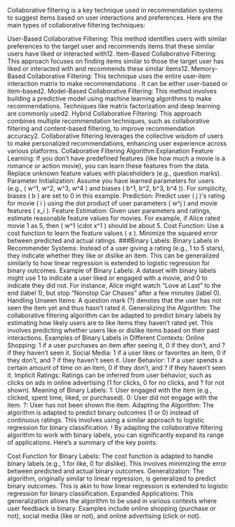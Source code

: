 Collaborative filtering is a key technique used in recommendation systems to suggest items based on user interactions 
and preferences. Here are the main types of collaborative filtering techniques:

User-Based Collaborative Filtering: This method identifies users with similar preferences to the target user and recommends 
items that these similar users have liked or interacted with12.
Item-Based Collaborative Filtering: This approach focuses on finding items similar to those the target user has liked or 
interacted with and recommends these similar items12.
Memory-Based Collaborative Filtering: This technique uses the entire user-item interaction matrix to make recommendations
. It can be either user-based or item-based2.
Model-Based Collaborative Filtering: This method involves building a predictive model using machine learning algorithms
to make recommendations. Techniques like matrix factorization and deep learning are commonly used2.
Hybrid Collaborative Filtering: This approach combines multiple recommendation techniques, such as collaborative 
filtering and content-based filtering, to improve recommendation accuracy2.
Collaborative filtering leverages the collective wisdom of users to make personalized recommendations, enhancing 
user experience across various platforms.
Collaborative Filtering Algorithm Explanation
Feature Learning:
If you don’t have predefined features (like how much a movie is a romance or action movie), you can learn these features from the data.
Replace unknown feature values with placeholders (e.g., question marks).
Parameter Initialization:
Assume you have learned parameters for users (e.g., ( w^1, w^2, w^3, w^4 ) and biases ( b^1, b^2, b^3, b^4 )).
For simplicity, biases ( b ) are set to 0 in this example.
Prediction:
Predict user ( j )'s rating for movie ( i ) using the dot product of user parameters ( w^j ) and movie features ( x_i ).
Feature Estimation:
Given user parameters and ratings, estimate reasonable feature values for movies.
For example, if Alice rated movie 1 as 5, then ( w^1 \cdot x^1 ) should be about 5.
Cost Function:
Use a cost function to learn the feature values ( x ).
Minimize the squared error between predicted and actual ratings.
###Binary Labels:
Binary Labels in Recommender Systems:
Instead of a user giving a rating (e.g., 1 to 5 stars), they indicate whether they like or dislike an item.
This can be generalized similarly to how linear regression is extended to logistic regression for binary outcomes.
Example of Binary Labels:
A dataset with binary labels might use 1 to indicate a user liked or engaged with a movie, and 0 to indicate they did not.
For instance, Alice might watch “Love at Last” to the end (label 1), but stop “Nonstop Car Chases” after a few minutes (label 0).
Handling Unseen Items:
A question mark (?) denotes that the user has not seen the item yet and thus hasn’t rated it.
Generalizing the Algorithm:
The collaborative filtering algorithm can be adapted to predict binary labels by estimating how likely users are to like items they haven’t rated yet.
This involves predicting whether users like or dislike items based on their past interactions.
Examples of Binary Labels in Different Contexts:
Online Shopping: 1 if a user purchases an item after seeing it, 0 if they don’t, and ? if they haven’t seen it.
Social Media: 1 if a user likes or favorites an item, 0 if they don’t, and ? if they haven’t seen it.
User Behavior: 1 if a user spends a certain amount of time on an item, 0 if they don’t, and ? if they haven’t seen it.
Implicit Ratings:
Ratings can be inferred from user behavior, such as clicks on ads in online advertising (1 for clicks, 0 for no clicks, and ? for not shown).
Meaning of Binary Labels:
1: User engaged with the item (e.g., clicked, spent time, liked, or purchased).
0: User did not engage with the item.
?: User has not been shown the item.
Adapting the Algorithm:
The algorithm is adapted to predict binary outcomes (1 or 0) instead of continuous ratings.
This involves using a similar approach to logistic regression for binary classification.
! By adapting the collaborative filtering algorithm to work with binary labels, you can significantly expand its range of applications. Here’s a summary of the key points:

Cost Function for Binary Labels:
The cost function is adapted to handle binary labels (e.g., 1 for like, 0 for dislike).
This involves minimizing the error between predicted and actual binary outcomes.
Generalization:
The algorithm, originally similar to linear regression, is generalized to predict binary outcomes.
This is akin to how linear regression is extended to logistic regression for binary classification.
Expanded Applications:
This generalization allows the algorithm to be used in various contexts where user feedback is binary.
Examples include online shopping (purchase or not), social media (like or not), and online advertising (click or not).
